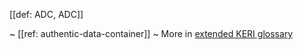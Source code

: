 [[def: ADC, ADC]]

~ [[ref: authentic-data-container]]
~ More in <a href="https://weboftrust.github.io/WOT-terms/docs/glossary/ADC">extended KERI glossary</a>
